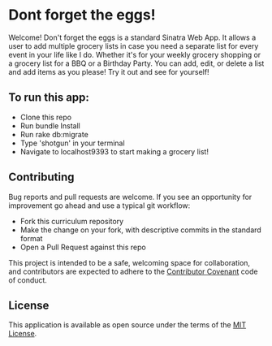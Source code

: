 # Dont forget the eggs! #

Welcome!  Don't forget the eggs is a standard Sinatra Web App.  It allows a user to add multiple grocery lists in case you need a separate list for every event in your life like I do.  Whether it's for your weekly grocery shopping or a grocery list for a BBQ or a Birthday Party. You can add, edit, or delete a list and add items as you please! Try it out and see for yourself!

## To run this app: 

- Clone this repo 
- Run bundle Install 
- Run rake db:migrate
- Type 'shotgun' in your terminal 
- Navigate to localhost9393 to start making a grocery list!

## Contributing ##
Bug reports and pull requests are welcome. If you see an opportunity for improvement go ahead and use a typical git workflow: 

- Fork this curriculum repository
- Make the change on your fork, with descriptive commits in the standard format
- Open a Pull Request against this repo 

This project is intended to be a safe, welcoming space for collaboration, and contributors are expected to adhere to the [Contributor Covenant](http://contributor-covenant.org/) code of conduct.

## License ##
This application is available as open source under the terms of the [MIT License](https://opensource.org/licenses/MIT).